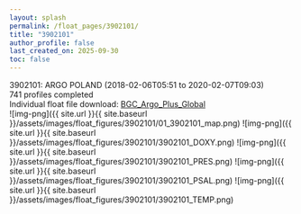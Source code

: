 ```yaml
---
layout: splash
permalink: /float_pages/3902101/
title: "3902101"
author_profile: false
last_created_on: 2025-09-30
toc: false
---
```

 
3902101: ARGO POLAND (2018-02-06T05:51 to 2020-02-07T09:03)\
741 profiles completed\
Individual float file download: [BGC_Argo_Plus_Global](https://ftp.soest.hawaii.edu/bgc_argo_plus/Individual_Floats/outliers_removed/3902101_Sprof_processed.nc)\
![img-png]({{ site.url }}{{ site.baseurl }}/assets/images/float_figures/3902101/01_3902101_map.png)
![img-png]({{ site.url }}{{ site.baseurl }}/assets/images/float_figures/3902101/3902101_DOXY.png)
![img-png]({{ site.url }}{{ site.baseurl }}/assets/images/float_figures/3902101/3902101_PRES.png)
![img-png]({{ site.url }}{{ site.baseurl }}/assets/images/float_figures/3902101/3902101_PSAL.png)
![img-png]({{ site.url }}{{ site.baseurl }}/assets/images/float_figures/3902101/3902101_TEMP.png)
